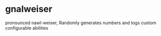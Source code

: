 gnalweiser
==========

pronounced nawl-weiser, Randomly generates numbers and logs custom configurable abilities